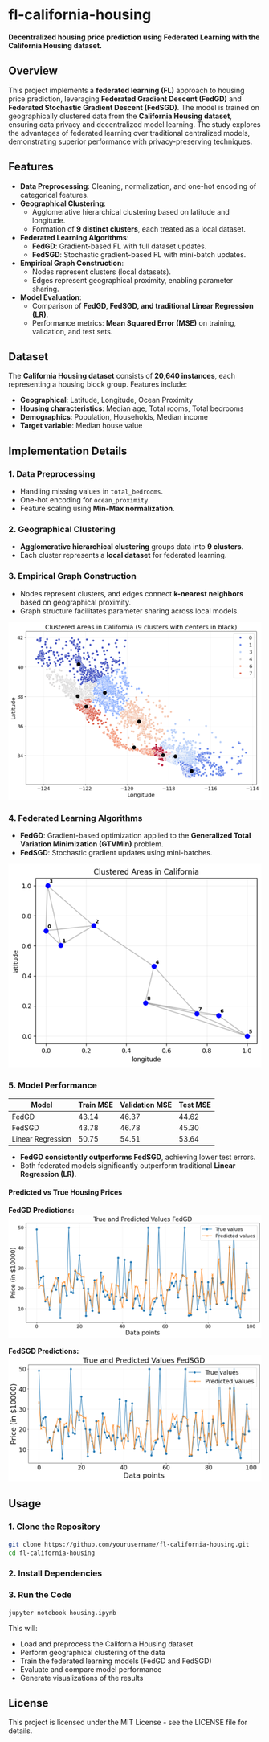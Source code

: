 # fl-california-housing

**Decentralized housing price prediction using Federated Learning with the California Housing dataset.**

## Overview
This project implements a **federated learning (FL)** approach to housing price prediction, leveraging **Federated Gradient Descent (FedGD)** and **Federated Stochastic Gradient Descent (FedSGD)**. The model is trained on geographically clustered data from the **California Housing dataset**, ensuring data privacy and decentralized model learning. The study explores the advantages of federated learning over traditional centralized models, demonstrating superior performance with privacy-preserving techniques.

## Features
- **Data Preprocessing**: Cleaning, normalization, and one-hot encoding of categorical features.
- **Geographical Clustering**: 
  - Agglomerative hierarchical clustering based on latitude and longitude.
  - Formation of **9 distinct clusters**, each treated as a local dataset.
- **Federated Learning Algorithms**:
  - **FedGD**: Gradient-based FL with full dataset updates.
  - **FedSGD**: Stochastic gradient-based FL with mini-batch updates.
- **Empirical Graph Construction**:
  - Nodes represent clusters (local datasets).
  - Edges represent geographical proximity, enabling parameter sharing.
- **Model Evaluation**:
  - Comparison of **FedGD, FedSGD, and traditional Linear Regression (LR)**.
  - Performance metrics: **Mean Squared Error (MSE)** on training, validation, and test sets.

## Dataset
The **California Housing dataset** consists of **20,640 instances**, each representing a housing block group. Features include:
- **Geographical**: Latitude, Longitude, Ocean Proximity
- **Housing characteristics**: Median age, Total rooms, Total bedrooms
- **Demographics**: Population, Households, Median income
- **Target variable**: Median house value

## Implementation Details
### 1. Data Preprocessing
- Handling missing values in `total_bedrooms`.
- One-hot encoding for `ocean_proximity`.
- Feature scaling using **Min-Max normalization**.

### 2. Geographical Clustering
- **Agglomerative hierarchical clustering** groups data into **9 clusters**.
- Each cluster represents a **local dataset** for federated learning.

### 3. Empirical Graph Construction
- Nodes represent clusters, and edges connect **k-nearest neighbors** based on geographical proximity.
- Graph structure facilitates parameter sharing across local models.

![Clustered Areas in California](figs/output_clus.png)

### 4. Federated Learning Algorithms
- **FedGD**: Gradient-based optimization applied to the **Generalized Total Variation Minimization (GTVMin)** problem.
- **FedSGD**: Stochastic gradient updates using mini-batches.

![Empirical Graph Structure](figs/graph.png)

### 5. Model Performance
| Model  | Train MSE | Validation MSE | Test MSE |
|--------|-----------|----------------|----------|
| FedGD  | 43.14     | 46.37          | 44.62    |
| FedSGD | 43.78     | 46.78          | 45.30    |
| Linear Regression | 50.75 | 54.51 | 53.64 |

- **FedGD consistently outperforms FedSGD**, achieving lower test errors.
- Both federated models significantly outperform traditional **Linear Regression (LR)**.

#### Predicted vs True Housing Prices
**FedGD Predictions:**
![FedGD Results](figs/fedgd.png)

**FedSGD Predictions:**
![FedSGD Results](figs/fedsgd.png)

## Usage
### 1. Clone the Repository
```bash
git clone https://github.com/yourusername/fl-california-housing.git
cd fl-california-housing
```

### 2. Install Dependencies

### 3. Run the Code
```bash
jupyter notebook housing.ipynb
```

This will:
- Load and preprocess the California Housing dataset
- Perform geographical clustering of the data
- Train the federated learning models (FedGD and FedSGD)
- Evaluate and compare model performance
- Generate visualizations of the results

## License
This project is licensed under the MIT License - see the LICENSE file for details.


